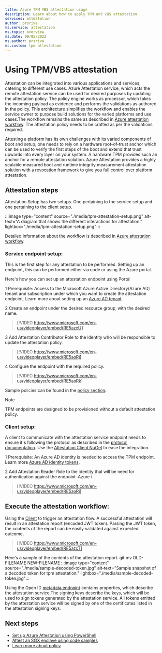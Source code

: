 ```yaml
---
title: Azure TPM VBS attestation usage 
description: Learn about how to apply TPM and VBS attestation
services: attestation
author: prsriva
ms.service: attestation
ms.topic: overview
ms.date: 09/05/2022
ms.author: prsriva
ms.custom: tpm attestation
---
```


# Using TPM/VBS attestation 

Attestation can be integrated into various applications and services, catering to different use cases. Azure Attestation service, which acts the remote attestation service can be used for desired purposes by updating the attestation policy. The policy engine works as processor, which takes the incoming payload as evidence and performs the validations as authored in the policy. This architecture simplifies the workflow and enables the service owner to purpose build solutions for the varied platforms and use cases.The workflow remains the same as described in [Azure attestation workflow](workflow.md). The attestation policy needs to be crafted as per the validations required.

Attesting a platform has its own challenges with its varied components of boot and setup, one needs to rely on a hardware root-of-trust anchor which can be used to verify the first steps of the boot and extend that trust upwards into every layer on your system. A hardware TPM provides such an anchor for a remote attestation solution. Azure Attestation provides a highly scalable measured boot and runtime integrity measurement attestation solution with a revocation framework to give you full control over platform attestation.

## Attestation steps

Attestation Setup has two setups. One pertaining to the service setup and one pertaining to the client setup.

:::image type="content" source="./media/tpm-attestation-setup.png" alt-text="A diagram that shows the different interactions for attestation." lightbox="./media/tpm-attestation-setup.png":::

Detailed information about the workflow is described in [Azure attestation workflow](workflow.md). 

### Service endpoint setup:
This is the first step for any attestation to be performed. Setting up an endpoint, this can be performed either via code or using the Azure portal.

Here's how you can set up an attestation endpoint using Portal

1 Prerequisite: Access to the Microsoft Azure Active Directory(Azure AD) tenant and subscription under which you want to create the attestation endpoint.
Learn more about setting up an [Azure AD tenant](../active-directory/develop/quickstart-create-new-tenant.md).

2 Create an endpoint under the desired resource group, with the desired name.
> [!VIDEO https://www.microsoft.com/en-us/videoplayer/embed/RE5azcU]

3 Add Attestation Contributor Role to the Identity who will be responsible to update the attestation policy.
> [!VIDEO https://www.microsoft.com/en-us/videoplayer/embed/RE5aoRj]

4 Configure the endpoint with the required policy.
> [!VIDEO https://www.microsoft.com/en-us/videoplayer/embed/RE5aoRk]

Sample policies can be found in the [policy section](tpm-attestation-sample-policies.md).

> [!NOTE]
> TPM endpoints are designed to be provisioned without a default attestation policy.


### Client setup:
A client to communicate with the attestation service endpoint needs to ensure it's following the protocol as described in the [protocol documentation](virtualization-based-security-protocol.md). Use the [Attestation Client NuGet](https://www.nuget.org/packages/Microsoft.Attestation.Client) to ease the integration.
 
1 Prerequisite: An Azure AD identity is needed to access the TPM endpoint.
Learn more [Azure AD identity tokens](../active-directory/develop/v2-overview.md).

2 Add Attestation Reader Role to the identity that will be need for authentication against the endpoint. Azure i
> [!VIDEO https://www.microsoft.com/en-us/videoplayer/embed/RE5aoRi]


## Execute the attestation workflow:
Using the [Client](https://github.com/microsoft/Attestation-Client-Samples) to trigger an attestation flow. A successful attestation will result in an attestation report (encoded JWT token). Parsing the JWT token, the contents of the report can be easily validated against expected outcome. 

> [!VIDEO https://www.microsoft.com/en-us/videoplayer/embed/RE5azcT]


Here's a sample of the contents of the attestation report.
git mv OLD-FILENAME NEW-FILENAME
:::image type="content" source="./media/sample-decoded-token.jpg" alt-text="Sample snapshot of a decoded token for tpm attestation." lightbox="./media/sample-decoded-token.jpg":::

Using the Open ID [metadata endpoint](/rest/api/attestation/metadata-configuration/get?tabs=HTTP) contains properties, which describe the attestation service.The signing keys describe the keys, which will be used to sign tokens generated by the attestation service. All tokens emitted by the attestation service will be signed by one of the certificates listed in the attestation signing keys.

## Next steps
- [Set up Azure Attestation using PowerShell](quickstart-powershell.md)
- [Attest an SGX enclave using code samples](/samples/browse/?expanded=azure&terms=attestation)
- [Learn more about policy](policy-reference.md)